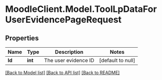 # MoodleClient.Model.ToolLpDataForUserEvidencePageRequest

## Properties

Name | Type | Description | Notes
------------ | ------------- | ------------- | -------------
**Id** | **int** | The user evidence ID | [default to null]

[[Back to Model list]](../README.md#documentation-for-models) [[Back to API list]](../README.md#documentation-for-api-endpoints) [[Back to README]](../README.md)

